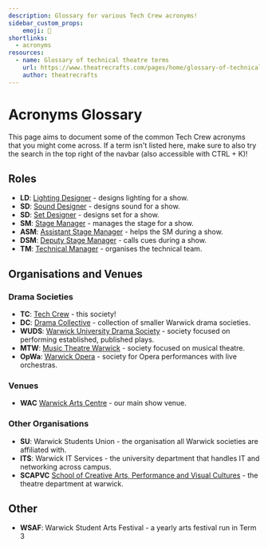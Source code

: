 ```yaml
---
description: Glossary for various Tech Crew acronyms!
sidebar_custom_props:
    emoji: 📑
shortlinks:
  - acronyms
resources:
  - name: Glossary of technical theatre terms
    url: https://www.theatrecrafts.com/pages/home/glossary-of-technical-theatre-terms/
    author: theatrecrafts
---
```


# Acronyms Glossary

This page aims to document some of the common Tech Crew acronyms that you might come across. If a term isn't
listed here, make sure to also try the search in the top right of the navbar (also accessible with CTRL + K)!

## Roles

* **LD**: [Lighting Designer](/wiki/disciplines/lx) - designs lighting for a show.
* **SD**: [Sound Designer](/wiki/disciplines/sound) - designs sound for a show.
* **SD**: [Set Designer](/wiki/disciplines/set) - designs set for a show.
* **SM**: [Stage Manager](/wiki/disciplines/stage/sm) - manages the stage for a show.
* **ASM**: [Assistant Stage Manager](/wiki/disciplines/stage/asm) - helps the SM during a show.
* **DSM**: [Deputy Stage Manager](/wiki/disciplines/stage/dsm) - calls cues during a show.
* **TM**: [Technical Manager](/wiki/disciplines/stage/tm) - organises the technical team.

## Organisations and Venues

### Drama Societies

* **TC**: [Tech Crew](/wiki/tech-crew) - this society!
* **DC**: [Drama Collective](/wiki/warwick-drama/drama-collective) - collection of smaller Warwick drama societies.
* **WUDS**: [Warwick University Drama Society](/wiki/warwick-drama/drama-collective#wuds) - society focused on
  performing established, published plays.
* **MTW**: [Music Theatre Warwick](/wiki/warwick-drama) - society focused on musical theatre.
* **OpWa**: [Warwick Opera](/wiki/warwick-drama) - society for Opera performances with live orchestras.

### Venues

* **WAC** [Warwick Arts Centre](/wiki/spaces/wac/studio) - our main show venue.

### Other Organisations

* **SU**: Warwick Students Union - the organisation all Warwick societies are affiliated with.
* **ITS**: Warwick IT Services - the university department that handles IT and networking across campus.
* **SCAPVC** [School of Creative Arts, Performance and Visual Cultures](https://warwick.ac.uk/fac/arts/scapvc/) - the theatre department at warwick.

## Other

* **WSAF**: Warwick Student Arts Festival - a yearly arts festival run in Term 3
